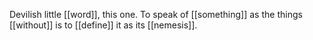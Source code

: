 Devilish little [[word]], this one. To speak of [[something]] as the things [[without]] is to [[define]] it as its [[nemesis]].